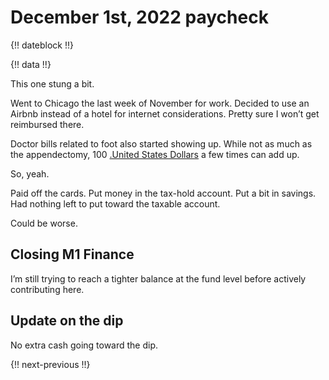 # December 1st, 2022 paycheck

{!! dateblock !!}

{!! data !!}

This one stung a bit.

Went to Chicago the last week of November for work. Decided to use an Airbnb instead of a hotel for internet considerations. Pretty sure I won’t get reimbursed there.

Doctor bills related to foot also started showing up. While not as much as the appendectomy, 100 [.United States Dollars](USD) a few times can add up.

So, yeah. 

Paid off the cards. Put money in the tax-hold account. Put a bit in savings. Had nothing left to put toward the taxable account. 

Could be worse.

## Closing M1 Finance

I’m still trying to reach a tighter balance at the fund level before actively contributing here.

## Update on the dip

 No extra cash going toward the dip.

{!! next-previous !!}
